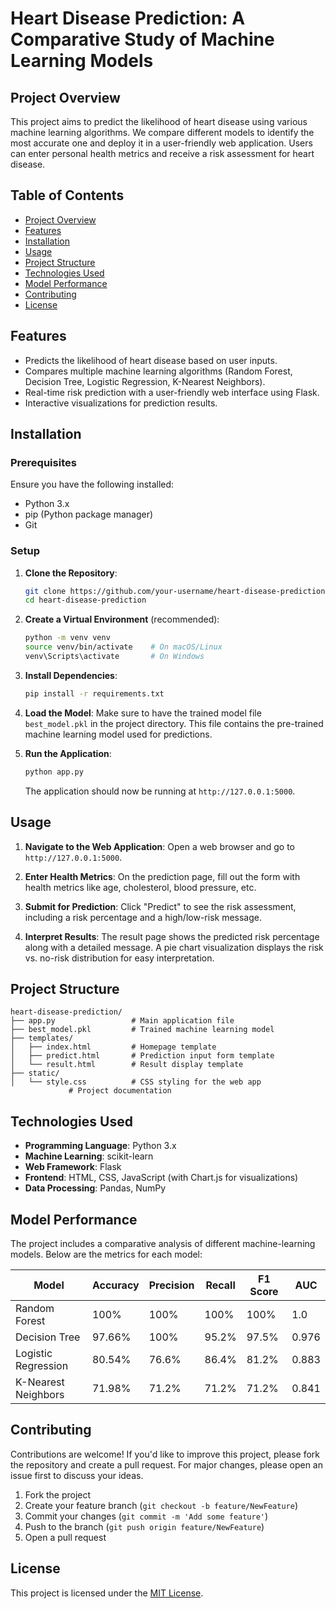 # Heart Disease Prediction: A Comparative Study of Machine Learning Models

## Project Overview

This project aims to predict the likelihood of heart disease using various machine learning algorithms. We compare different models to identify the most accurate one and deploy it in a user-friendly web application. Users can enter personal health metrics and receive a risk assessment for heart disease.

## Table of Contents
- [Project Overview](#project-overview)
- [Features](#features)
- [Installation](#installation)
- [Usage](#usage)
- [Project Structure](#project-structure)
- [Technologies Used](#technologies-used)
- [Model Performance](#model-performance)
- [Contributing](#contributing)
- [License](#license)

## Features
- Predicts the likelihood of heart disease based on user inputs.
- Compares multiple machine learning algorithms (Random Forest, Decision Tree, Logistic Regression, K-Nearest Neighbors).
- Real-time risk prediction with a user-friendly web interface using Flask.
- Interactive visualizations for prediction results.

## Installation

### Prerequisites
Ensure you have the following installed:
- Python 3.x
- pip (Python package manager)
- Git

### Setup
1. **Clone the Repository**:
   ```bash
   git clone https://github.com/your-username/heart-disease-prediction.git
   cd heart-disease-prediction
   ```

2. **Create a Virtual Environment** (recommended):
   ```bash
   python -m venv venv
   source venv/bin/activate    # On macOS/Linux
   venv\Scripts\activate       # On Windows
   ```

3. **Install Dependencies**:
   ```bash
   pip install -r requirements.txt
   ```

4. **Load the Model**:
   Make sure to have the trained model file `best_model.pkl` in the project directory. This file contains the pre-trained machine learning model used for predictions.

5. **Run the Application**:
   ```bash
   python app.py
   ```
   The application should now be running at `http://127.0.0.1:5000`.

## Usage

1. **Navigate to the Web Application**:
   Open a web browser and go to `http://127.0.0.1:5000`.

2. **Enter Health Metrics**:
   On the prediction page, fill out the form with health metrics like age, cholesterol, blood pressure, etc.

3. **Submit for Prediction**:
   Click "Predict" to see the risk assessment, including a risk percentage and a high/low-risk message.

4. **Interpret Results**:
   The result page shows the predicted risk percentage along with a detailed message. A pie chart visualization displays the risk vs. no-risk distribution for easy interpretation.

## Project Structure

```plaintext
heart-disease-prediction/
├── app.py                 # Main application file
├── best_model.pkl         # Trained machine learning model
├── templates/
│   ├── index.html         # Homepage template
│   ├── predict.html       # Prediction input form template
│   └── result.html        # Result display template
├── static/
│   └── style.css          # CSS styling for the web app
             # Project documentation
```

## Technologies Used
- **Programming Language**: Python 3.x
- **Machine Learning**: scikit-learn
- **Web Framework**: Flask
- **Frontend**: HTML, CSS, JavaScript (with Chart.js for visualizations)
- **Data Processing**: Pandas, NumPy

## Model Performance
The project includes a comparative analysis of different machine-learning models. Below are the metrics for each model:

| Model                | Accuracy | Precision | Recall | F1 Score | AUC  |
|----------------------|----------|-----------|--------|----------|------|
| Random Forest        | 100%     | 100%      | 100%   | 100%     | 1.0  |
| Decision Tree        | 97.66%   | 100%      | 95.2%  | 97.5%    | 0.976|
| Logistic Regression  | 80.54%   | 76.6%     | 86.4%  | 81.2%    | 0.883|
| K-Nearest Neighbors  | 71.98%   | 71.2%     | 71.2%  | 71.2%    | 0.841|

## Contributing
Contributions are welcome! If you'd like to improve this project, please fork the repository and create a pull request. For major changes, please open an issue first to discuss your ideas.

1. Fork the project
2. Create your feature branch (`git checkout -b feature/NewFeature`)
3. Commit your changes (`git commit -m 'Add some feature'`)
4. Push to the branch (`git push origin feature/NewFeature`)
5. Open a pull request

## License
This project is licensed under the [MIT License](LICENSE).
